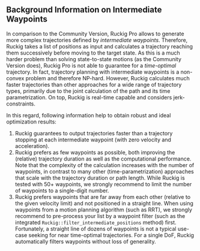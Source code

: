 ## Background Information on Intermediate Waypoints

In comparison to the Community Version, Ruckig Pro allows to generate more complex trajectories defined by *intermediate waypoints*. Therefore, Ruckig takes a list of positions as input and calculates a trajectory reaching them successively before moving to the target state. As this is a much harder problem than solving state-to-state motions (as the Community Version does), Ruckig Pro is not able to guarantee for a *time-optimal* trajectory. In fact, trajectory planning with intermediate waypoints is a non-convex problem and therefore NP-hard. However, Ruckig calculates much faster trajectories than other approaches for a wide range of trajectory types, primarily due to the joint calculation of the path and its time parametrization. On top, Ruckig is real-time capable and considers jerk-constraints.

In this regard, following information help to obtain robust and ideal optimization results:
 1. Ruckig guarantees to output trajectories faster than a trajectory stopping at each intermediate waypoint (with zero velocity and acceleration).
 2. Ruckig prefers as few waypoints as possible, both improving the (relative) trajectory duration as well as the computational performance. Note that the complexity of the calculation increases with the number of waypoints, in contrast to many other (time-parametrization) approaches that scale with the trajectory duration or path length. While Ruckig is tested with 50+ waypoints, we strongly recommend to limit the number of waypoints to a single-digit number.
 3. Ruckig prefers waypoints that are far away from each other (relative to the given velocity limit) and not positioned in a straight line. When using waypoints from a motion planning algorithm (such as RRT), we strongly recommend to pre-process your list by a waypoint filter (such as the integrated `Ruckig::filter_intermediate_positions` method) first. Fortunately, a straight line of dozens of waypoints is not a typical use-case seeking for near time-optimal trajectories. For a single DoF, Ruckig automatically filters waypoints without loss of generality.
